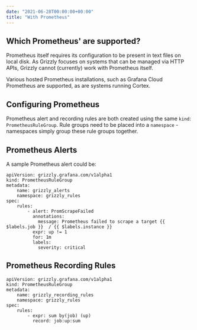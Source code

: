 ```yaml
---
date: "2021-06-28T00:00:00+00:00"
title: "With Prometheus"
---
```


## Which Prometheus' are supported?
Prometheus itself requires its configuration to be present in text files on
local disk. As Grizzly focuses on systems that can be managed via HTTP APIs,
Grizzly cannot (currently) work with Prometheus itself.

Various hosted Prometheus installations, such as Grafana Cloud Prometheus
are supported, as are systems running Cortex.

## Configuring Prometheus
Prometheus alert and recording rules are both created using the same `kind`:
`PrometheusRuleGroup`. Rule groups need to be placed into a `namespace` -
namespaces simply group these rule groups together.

## Prometheus Alerts

A sample Prometheus alert could be:
```
apiVersion: grizzly.grafana.com/v1alpha1
kind: PrometheusRuleGroup
metadata:
    name: grizzly_alerts
    namespace: grizzly_rules
spec:
    rules:
        - alert: PromScrapeFailed
          annotations:
            message: Prometheus failed to scrape a target {{ $labels.job }}  / {{ $labels.instance }}
          expr: up != 1
          for: 1m
          labels:
            severity: critical
```

## Prometheus Recording Rules

```
apiVersion: grizzly.grafana.com/v1alpha1
kind: PrometheusRuleGroup
metadata:
    name: grizzly_recording_rules
    namespace: grizzly_rules
spec:
    rules:
        - expr: sum by(job) (up)
          record: job:up:sum
```
